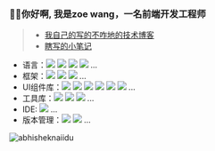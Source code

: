 
  ### 👋👋你好啊, 我是zoe wang，一名前端开发工程师

> - [我自己的写的不咋地的技术博客](https://dflxm.gitee.io)
> - [瞎写的小笔记](https://github.com/akitsukiWong/akitsukiWong/issues)


- 语言：![](https://img.shields.io/badge/JavaScript-323330?style=for-the-badge&logo=javascript&logoColor=F7DF1E) ![](https://img.shields.io/badge/TypeScript-007ACC?style=for-the-badge&logo=typescript&logoColor=white) ![](https://img.shields.io/badge/HTML5-E34F26?style=for-the-badge&logo=html5&logoColor=white) ![](https://img.shields.io/badge/CSS3-1572B6?style=for-the-badge&logo=css3&logoColor=white) ...
- 框架：![](https://img.shields.io/badge/React-20232A?style=for-the-badge&logo=react&logoColor=61DAFB) ![](https://img.shields.io/badge/Vue.js-35495E?style=for-the-badge&logo=vuedotjs&logoColor=4FC08D) ![](https://img.shields.io/badge/Node.js-43853D?style=for-the-badge&logo=node-dot-js&logoColor=white) ...
- UI组件库：![](https://img.shields.io/badge/Ant%20Design-0170FE?style=for-the-badge&logo=Ant%20Design&logoColor=fff) ![](https://img.shields.io/badge/element-409EFF?style=for-the-badge&logo=&logoColor=fff) ![](https://img.shields.io/badge/iview-2d8cf0?style=for-the-badge&logo=&logoColor=fff) ![](https://img.shields.io/badge/Vant-36D7B7?style=for-the-badge&logo=&logoColor=fff) ![](https://img.shields.io/badge/Bootstrap-7952B3?style=for-the-badge&logo=Bootstrap&logoColor=fff) ![](https://img.shields.io/badge/layui-009688?style=for-the-badge&logo=&logoColor=fff) ...
- 工具库：![](https://img.shields.io/badge/jQuery-0769AD?style=for-the-badge&logo=jquery&logoColor=white) ![](https://img.shields.io/badge/Lodash-3492FF?style=for-the-badge) ![](https://img.shields.io/badge/day.js-FF5F4C?style=for-the-badge) ...
- IDE:  ![](https://img.shields.io/badge/Visual_Studio_Code-0078D4?style=for-the-badge&logo=visual%20studio%20code&logoColor=white) ...
- 版本管理：![](https://img.shields.io/badge/Git-F05032?style=for-the-badge&logo=git&logoColor=white) ![](https://img.shields.io/badge/Svn-809CC9?style=for-the-badge&logo=Subversion&logoColor=white) ...


 <img src="https://github-readme-stats.vercel.app/api?username=akitsukiWong&show_icons=true&theme=gotham" alt="abhisheknaiidu" />
